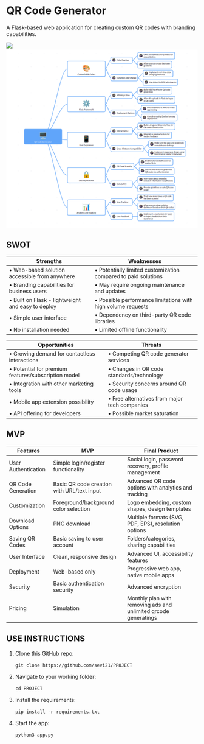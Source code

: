 # QR Code Generator

A Flask-based web application for creating custom QR codes with branding capabilities.


![](https://visitor-badge.laobi.icu/badge?page_id=sevi21.PROJECT)
![Brainstorm](brainstorm.png)


## SWOT

| **Strengths** | **Weaknesses** |
|---------------|----------------|
| • Web-based solution accessible from anywhere | • Potentially limited customization compared to paid solutions |
| • Branding capabilities for business users | • May require ongoing maintenance and updates |
| • Built on Flask - lightweight and easy to deploy | • Possible performance limitations with high volume requests |
| • Simple user interface  | • Dependency on third-party QR code libraries |
| • No installation needed | • Limited offline functionality |

| **Opportunities** | **Threats** |
|-------------------|------------|
| • Growing demand for contactless interactions | • Competing QR code generator services |
| • Potential for premium features/subscription model | • Changes in QR code standards/technology |
| • Integration with other marketing tools | • Security concerns around QR code usage |
| • Mobile app extension possibility | • Free alternatives from major tech companies |
| • API offering for developers | • Possible market saturation |



## MVP

| **Features** | **MVP** | **Final Product** |
|---------------|----------------|----------------|
| User Authentication | Simple login/register functionality | Social login, password recovery, profile management |
| QR Code Generation | Basic QR code creation with URL/text input | Advanced QR code options with analytics and tracking |
| Customization | Foreground/background color selection | Logo embedding, custom shapes, design templates |
| Download Options | PNG download | Multiple formats (SVG, PDF, EPS), resolution options |
| Saving QR Codes | Basic saving to user account | Folders/categories, sharing capabilities |
| User Interface | Clean, responsive design | Advanced UI, accessibility features |
| Deployment | Web-based only | Progressive web app, native mobile apps |
| Security | Basic authentication security | Advanced encryption |
| Pricing | Simulation | Monthly plan with removing ads and unlimited qrcode generatings |



## USE INSTRUCTIONS

1. Clone this GitHub repo:
   ```
   git clone https://github.com/sevi21/PROJECT
   ```

2. Navigate to your working folder:
   ```
   cd PROJECT
   ```

3. Install the requirements:
   ```
   pip install -r requirements.txt
   ```

4. Start the app:
   ```
   python3 app.py
   ```

